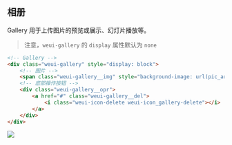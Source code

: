 ## 相册

Gallery 用于上传图片的预览或展示、幻灯片播放等。

> 注意，`weui-gallery` 的 `display` 属性默认为 `none`

```html
<!-- Gallery -->
<div class="weui-gallery" style="display: block">
    <!-- 图片 -->
    <span class="weui-gallery__img" style="background-image: url(pic_article.png);"></span>
    <!-- 底部操作按钮 -->
    <div class="weui-gallery__opr">
        <a href="#" class="weui-gallery__del">
            <i class="weui-icon-delete weui-icon_gallery-delete"></i>
        </a>
    </div>
</div>
```

![](../images/gallery.jpg)